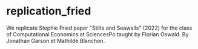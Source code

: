 # replication_fried
We replicate Stephie Fried paper "Stilts and Seawalls" (2022) for the class of Computational Economics at SciencesPo taught by Florian Oswald. By Jonathan Garson et Mathilde Blanchon.
